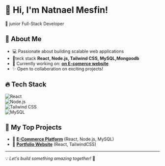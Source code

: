 # 👋 Hi, I'm Natnael Mesfin!
🚀 junior Full-Stack Developer   

## 🌟 About Me
- 💻 Passionate about building scalable web applications
- 🎯teck stack  **React, Node.js, Tailwind CSS, MySQL,Mongoodb**
- 🔭 Currently working on: **[on E-comerce website ](https://github.com/your-username/project)**
- ✨ Open to collaboration on exciting projects!


## 🔥 Tech Stack
![React](https://img.shields.io/badge/-React-61DAFB?style=flat&logo=react&logoColor=white)  
![Node.js](https://img.shields.io/badge/-Node.js-339933?style=flat&logo=node.js&logoColor=white)  
![Tailwind CSS](https://img.shields.io/badge/-TailwindCSS-38B2AC?style=flat&logo=tailwind-css&logoColor=white)  
![MySQL](https://img.shields.io/badge/-MySQL-4479A1?style=flat&logo=mysql&logoColor=white)  

## 🚀 My Top Projects
- 🛒 **[E-Commerce Platform](https://github.com/your-username/ecommerce)** (React, Node.js, MySQL)  
- 💼 **[Portfolio Website](https://github.com/your-username/portfolio)** (React, TailwindCSS)  


---
💡 *Let's build something amazing together!* 🚀

